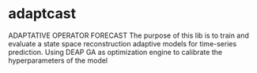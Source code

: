 # adaptcast
ADAPTATIVE OPERATOR FORECAST
The purpose of this lib is to train and evaluate a state space reconstruction adaptive models for time-series prediction.  Using DEAP GA as optimization engine to calibrate the hyperparameters of the model
